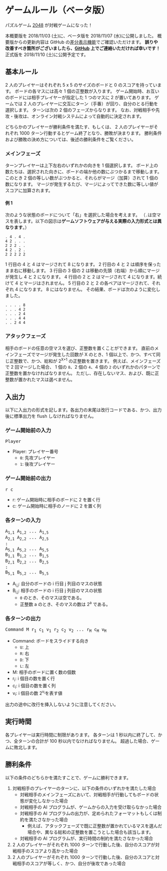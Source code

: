 # ゲームルール（**ベータ版**）

パズルゲーム [2048](<https://ja.wikipedia.org/wiki/2048_(%E3%82%B2%E3%83%BC%E3%83%A0)>) が対戦ゲームになった！

本概要版を 2018/11/03 (土)に、ベータ版を 2018/11/07 (水)に公開しました。
概要版からの更新内容は GitHub の[差分表示機能](https://github.com/exKAZUu/AIChallenge2018AtCodeFestival/compare/f223f7b3c1914cdd6d14c0018e6aa6ddb27d4e23...master?expand=1)でご確認いただけます。
**誤りや改善すべき箇所がございましたら、[GitHub](https://github.com/exKAZUu/AIChallenge2018AtCodeFestival) 上でご連絡いただければ幸いです！**
正式版を 2018/11/10 (土)に公開予定です。

## 基本ルール

2 人のプレイヤーはそれぞれ 5 x 5 のサイズのボードと 0 のスコアを持っています。
ボードの各マスには高々 1 個の正整数が入ります。
ゲーム開始時、お互いのボードには相手プレイヤーが指定した 1 つのマスに 2 が置いてあります。
ゲームでは 2 人のプレイヤーに交互にターン（手番）が回り、自分のとる行動を選択します。
ターンは次の 2 個のフェーズからなります。
なお、対戦相手や先攻・後攻は、オンライン対戦システムによって自動的に決定されます。

どちらかのプレイヤーが勝利条件を満たす、もしくは、
2 人のプレイヤーがそれぞれ 1000 ターン行動するとゲーム終了となり、勝敗が決まります。
勝利条件および勝敗の決め方については、後述の勝利条件をご覧ください。

### メインフェーズ

ターンプレイヤーは上下左右のいずれかの向きを 1 個選択します。
ボード上の数たちは、選択された向きに、ボードの端か他の数にぶつかるまで移動します。
このとき 2 個の等しい数がぶつかると、それらがマージ（加算）されて 1 個の数になります。
マージが発生するたび、マージによってできた数に等しい値がスコアに加算されます。

#### 例 1

次のような状態のボードについて「右」を選択した場合を考えます。
（`.`は空マスを表します。以下の図示は**ゲームソフトウェアが与える実際の入力形式とは異なります**。）

```
. 4 . 4 .
4 2 . . .
2 2 2 . .
4 2 . 2 .
2 2 2 2 2
```

1 行目の 4 と 4 はマージされて 8 になります。
2 行目の 4 と 2 は順序を保ったまま右に移動します。
3 行目の 3 個の 2 は移動の先頭（右端）から順にマージが発生し 4 と 2 になります。
4 行目の 2 と 2 はマージされて 4 になります。続けて 4 とマージはされません。
5 行目の 2 と 2 の各ペアはマージされて、それぞれ 4 になります。 8 にはなりません。
その結果、ボードは次のように変化しました。

```
. . . . 8
. . . 4 2
. . . 2 4
. . . 4 4
. . 2 4 4
```

### アタックフェーズ

相手のボードの任意の空マスを選び、正整数を置くことができます。
直前のメインフェーズでマージが発生した回数が X のとき、1 個以上で、かつ、すべて同じ正整数で、かつ、総和が 2<sup>X+1</sup> の正整数を置きます。
例えば、メインフェーズで 2 回マージした場合、 1 個の `8`、2 個の `4`、4 個の `2` のいずれかのパターンで正整数を置かなければなりません。
ただし、存在しないマス、および、既に正整数が置かれたマスは選べません。

## 入出力

以下に入出力の形式を記します。各出力の末尾は改行コードである、かつ、出力後に標準出力を flush しなければなりません。

### ゲーム開始前の入力

<pre>
Player
</pre>

- Player: プレイヤー番号
  - `0`: 先攻プレイヤー
  - `1`: 後攻プレイヤー

### ゲーム開始前の出力

<pre>
r c
</pre>

- r: ゲーム開始時に相手のボードに 2 を置く行
- c: ゲーム開始時に相手のノードに 2 を置く列

### 各ターンの入力

<pre>
A<sub>1,1</sub> A<sub>1,2</sub> ... A<sub>1,5</sub>
A<sub>2,1</sub> A<sub>2,2</sub> ... A<sub>2,5</sub>
:
A<sub>5,1</sub> A<sub>5,2</sub> ... A<sub>5,5</sub>
B<sub>1,1</sub> B<sub>1,2</sub> ... B<sub>1,5</sub>
B<sub>2,1</sub> B<sub>2,2</sub> ... B<sub>2,5</sub>
:
B<sub>5,1</sub> B<sub>5,2</sub> ... B<sub>5,5</sub>
</pre>

- A<sub>i,j</sub>: 自分のボードの i 行目 j 列目のマスの状態
- B<sub>i,j</sub>: 相手のボードの i 行目 j 列目のマスの状態
  - `0` のとき、そのマスは空である。
  - 正整数 a のとき、そのマスの数は 2<sup>a</sup> である。

### 各ターンの出力

<pre>
Command M r<sub>1</sub> c<sub>1</sub> v<sub>1</sub> r<sub>2</sub> c<sub>2</sub> v<sub>2</sub> ... r<sub>M</sub> c<sub>M</sub> v<sub>M</sub>
</pre>

- Command: ボードをスライドする向き
  - `U`: 上
  - `R`: 右
  - `D`: 下
  - `L`: 左
- M: 相手のボードに置く数の個数
- r<sub>i</sub>: i 個目の数を置く行
- c<sub>i</sub>: i 個目の数を置く列
- v<sub>i</sub>: i 個目の数 2<sup>v<sub>i</sub></sup>を表す値

出力の途中に改行を挿入しないように注意してください。

## 実行時間

各プレイヤーは実行時間に制限があります。
各ターンは 1 秒以内に終了して、かつ、全ターンの合計が 100 秒以内でなければなりません。
超過した場合、ゲームに敗北します。

## 勝利条件

以下の条件のどちらかを満たすことで、ゲームに勝利できます。

1. 対戦相手のプレイヤーのターンに、以下の条件のいずれかを満たした場合
   - 対戦相手のメインフェーズにおいて、対戦相手が行動してもボードの状態が変化しなかった場合
   - 対戦相手の AI プログラムが、ゲームからの入力を受け取らなかった場合
   - 対戦相手の AI プログラムの出力が、定められたフォーマットもしくは制約を満たさなかった場合
     - 例えば、アタックフェーズで既に正整数が置かれているマスを選んだ場合や、異なる総和の正整数を置こうとした場合も該当します。
   - 対戦相手の AI プログラムが、実行時間の制約を満たさなかった場合
1. 2 人のプレイヤーがそれぞれ 1000 ターンで行動した後、自分のスコアが対戦相手のスコアより高かった場合
1. 2 人のプレイヤーがそれぞれ 1000 ターンで行動した後、自分のスコアと対戦相手のスコアが等しく、かつ、自分が後攻であった場合
